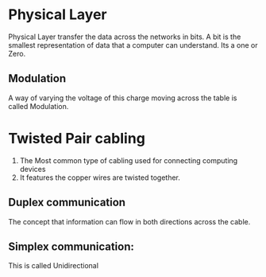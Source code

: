# Physical Layer

Physical Layer transfer the data across the networks in bits. 
A bit is the smallest representation of data that a computer can understand. Its a one or Zero. 

## Modulation

A way of varying the voltage of this charge moving across the table is called Modulation. 

# Twisted Pair cabling

1. The Most common type of cabling used for connecting computing devices
2. It features the copper wires are twisted together.

## Duplex communication

The concept that information can flow in both directions across the cable.

## Simplex communication:

This is called Unidirectional

 

